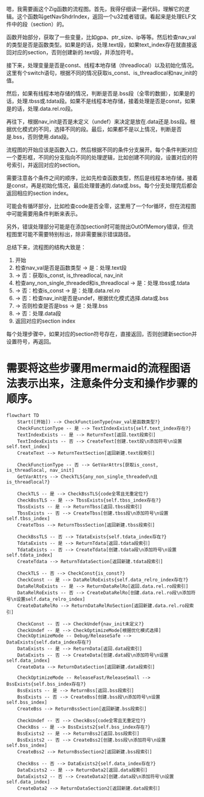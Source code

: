 嗯，我需要画这个Zig函数的流程图。首先，我得仔细读一遍代码，理解它的逻辑。这个函数叫getNavShdrIndex，返回一个u32或者错误。看起来是处理ELF文件中的段（section）的。

函数开始部分，获取了一些变量，比如gpa、ptr_size、ip等等。然后检查nav_val的类型是否是函数类型。如果是的话，处理.text段，如果text_index存在就直接返回对应的section，否则创建新的.text段，并添加符号。

接下来，处理变量是否是const、线程本地存储（threadlocal）以及初始化情况。这里有个switch语句，根据不同的情况获取is_const、is_threadlocal和nav_init的值。

然后，如果有线程本地存储的情况，判断是否是.bss段（全零的数据），如果是的话，处理.tbss或.tdata段。如果不是线程本地存储，接着处理是否是const，如果是的话，处理.data.rel.ro段。

再往下，根据nav_init是否是未定义（undef）来决定是放在.data还是.bss段。根据优化模式的不同，选择不同的段。最后，如果都不是以上情况，判断是否是.bss，否则使用.data段。

流程图的开始应该是函数入口，然后根据不同的条件分支展开。每个条件判断对应一个菱形框，不同的分支指向不同的处理逻辑，比如创建不同的段，设置对应的符号索引，并返回对应的section。

需要注意各个条件之间的顺序，比如先检查函数类型，然后是线程本地存储，接着是const，再是初始化情况，最后处理普通的.data或.bss。每个分支处理完后都会返回相应的section index。

可能会有循环部分，比如检查code是否全零，这里用了一个for循环，但在流程图中可能需要用条件判断来表示。

另外，错误处理部分可能是在添加section时可能抛出OutOfMemory错误，但流程图里可能不需要特别标出，除非需要展示错误路径。

总结下来，流程图的结构大致是：

1. 开始
2. 检查nav_val是否是函数类型 → 是：处理.text段
3. → 否：获取is_const, is_threadlocal, nav_init
4. 检查any_non_single_threaded和is_threadlocal → 是：处理.tbss或.tdata
5. → 否：检查is_const → 是：处理.data.rel.ro
6. → 否：检查nav_init是否是undef，根据优化模式选择.data或.bss
7. → 否则检查是否是bss → 是：处理.bss
8. → 否：处理.data段
9. 返回对应的section index

每个处理步骤中，如果对应的section符号存在，直接返回，否则创建新section并设置符号，再返回。

需要将这些步骤用mermaid的流程图语法表示出来，注意条件分支和操作步骤的顺序。
================================================
```mermaid
flowchart TD
    Start([开始]) --> CheckFunctionType{nav_val是函数类型?}
    CheckFunctionType -- 是 --> TextIndexExists{self.text_index存在?}
    TextIndexExists -- 是 --> ReturnText[返回.text段索引]
    TextIndexExists -- 否 --> CreateText[创建.text段\n添加符号\n设置self.text_index]
    CreateText --> ReturnTextSection[返回新建.text段索引]

    CheckFunctionType -- 否 --> GetVarAttrs[获取is_const, is_threadlocal, nav_init]
    GetVarAttrs --> CheckTLS{any_non_single_threaded\n且is_threadlocal?}
    
    CheckTLS -- 是 --> CheckBssTLS{code全零且无重定位?}
    CheckBssTLS -- 是 --> TbssExists{self.tbss_index存在?}
    TbssExists -- 是 --> ReturnTbss[返回.tbss段索引]
    TbssExists -- 否 --> CreateTbss[创建.tbss段\n添加符号\n设置self.tbss_index]
    CreateTbss --> ReturnTbssSection[返回新建.tbss段索引]
    
    CheckBssTLS -- 否 --> TdataExists{self.tdata_index存在?}
    TdataExists -- 是 --> ReturnTdata[返回.tdata段索引]
    TdataExists -- 否 --> CreateTdata[创建.tdata段\n添加符号\n设置self.tdata_index]
    CreateTdata --> ReturnTdataSection[返回新建.tdata段索引]

    CheckTLS -- 否 --> CheckConst{is_const?}
    CheckConst -- 是 --> DataRelRoExists{self.data_relro_index存在?}
    DataRelRoExists -- 是 --> ReturnDataRelRo[返回.data.rel.ro段索引]
    DataRelRoExists -- 否 --> CreateDataRelRo[创建.data.rel.ro段\n添加符号\n设置self.data_relro_index]
    CreateDataRelRo --> ReturnDataRelRoSection[返回新建.data.rel.ro段索引]

    CheckConst -- 否 --> CheckUndef{nav_init未定义?}
    CheckUndef -- 是 --> CheckOptimizeMode[根据优化模式选择]
    CheckOptimizeMode -- Debug/ReleaseSafe --> DataExists{self.data_index存在?}
    DataExists -- 是 --> ReturnData[返回.data段索引]
    DataExists -- 否 --> CreateData[创建.data段\n添加符号\n设置self.data_index]
    CreateData --> ReturnDataSection[返回新建.data段索引]
    
    CheckOptimizeMode -- ReleaseFast/ReleaseSmall --> BssExists{self.bss_index存在?}
    BssExists -- 是 --> ReturnBss[返回.bss段索引]
    BssExists -- 否 --> CreateBss[创建.bss段\n添加符号\n设置self.bss_index]
    CreateBss --> ReturnBssSection[返回新建.bss段索引]

    CheckUndef -- 否 --> CheckBss{code全零且无重定位?}
    CheckBss -- 是 --> BssExists2{self.bss_index存在?}
    BssExists2 -- 是 --> ReturnBss2[返回.bss段索引]
    BssExists2 -- 否 --> CreateBss2[创建.bss段\n添加符号\n设置self.bss_index]
    CreateBss2 --> ReturnBssSection2[返回新建.bss段索引]

    CheckBss -- 否 --> DataExists2{self.data_index存在?}
    DataExists2 -- 是 --> ReturnData2[返回.data段索引]
    DataExists2 -- 否 --> CreateData2[创建.data段\n添加符号\n设置self.data_index]
    CreateData2 --> ReturnDataSection2[返回新建.data段索引]
```
